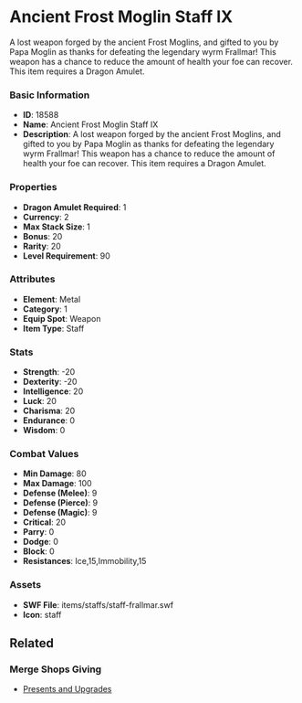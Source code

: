 # Ancient Frost Moglin Staff IX

A lost weapon forged by the ancient Frost Moglins, and gifted to you by Papa Moglin as thanks for defeating the legendary wyrm Frallmar! This weapon has a chance to reduce the amount of health your foe can recover. This item requires a Dragon Amulet.

### Basic Information

- **ID**: 18588
- **Name**: Ancient Frost Moglin Staff IX
- **Description**: A lost weapon forged by the ancient Frost Moglins, and gifted to you by Papa Moglin as thanks for defeating the legendary wyrm Frallmar! This weapon has a chance to reduce the amount of health your foe can recover. This item requires a Dragon Amulet.

### Properties

- **Dragon Amulet Required**: 1
- **Currency**: 2
- **Max Stack Size**: 1
- **Bonus**: 20
- **Rarity**: 20
- **Level Requirement**: 90

### Attributes

- **Element**: Metal
- **Category**: 1
- **Equip Spot**: Weapon
- **Item Type**: Staff

### Stats

- **Strength**: -20
- **Dexterity**: -20
- **Intelligence**: 20
- **Luck**: 20
- **Charisma**: 20
- **Endurance**: 0
- **Wisdom**: 0

### Combat Values

- **Min Damage**: 80
- **Max Damage**: 100
- **Defense (Melee)**: 9
- **Defense (Pierce)**: 9
- **Defense (Magic)**: 9
- **Critical**: 20
- **Parry**: 0
- **Dodge**: 0
- **Block**: 0
- **Resistances**: Ice,15,Immobility,15

### Assets

- **SWF File**: items/staffs/staff-frallmar.swf
- **Icon**: staff

## Related

### Merge Shops Giving

- [Presents and Upgrades](../merge-shops/300-presents-and-upgrades.md)

